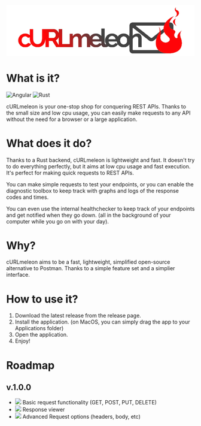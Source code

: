 ![Title](curlmeleon_nobg.png)

# What is it?

![Angular](https://img.shields.io/badge/Angular-DD0031?style=for-the-badge&logo=angular&logoColor=white)
![Rust](https://img.shields.io/badge/Rust-000000?style=for-the-badge&logo=rust&logoColor=white)

cURLmeleon is your one-stop shop for conquering REST APIs. Thanks to the small size and low cpu usage, you can easily make requests to any API without the need for a browser or a large application.

# What does it do?

Thanks to a Rust backend, cURLmeleon is lightweight and fast. It doesn't try to do everything perfectly, but it aims at low cpu usage and fast execution. It's perfect for making quick requests to REST APIs.

You can make simple requests to test your endpoints, or you can enable the diagnostic toolbox to keep track with graphs and logs of the response codes and times.

You can even use the internal healthchecker to keep track of your endpoints and get notified when they go down. (all in the background of your computer while you go on with your day).

# Why?

cURLmeleon aims to be a fast, lightweight, simplified open-source alternative to Postman. Thanks to a simple feature set and a simplier interface.

# How to use it?

1. Download the latest release from the release page.
2. Install the application. (on MacOS, you can simply drag the app to your Applications folder)
3. Open the application.
4. Enjoy!

# Roadmap

## v.1.0.0

- ![](https://img.shields.io/badge/WIP-red?style=for-the-badge) Basic request functionality (GET, POST, PUT, DELETE)
- ![](https://img.shields.io/badge/WIP-red?style=for-the-badge) Response viewer
- ![](https://img.shields.io/badge/WIP-red?style=for-the-badge) Advanced Request options (headers, body, etc)
